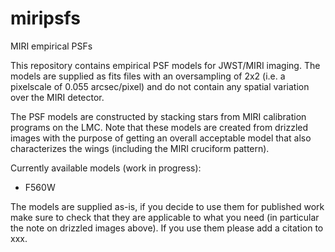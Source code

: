 # miripsfs
MIRI empirical PSFs

This repository contains empirical PSF models for JWST/MIRI imaging. The models are supplied as fits files with an oversampling of 2x2 (i.e. a pixelscale of 0.055 arcsec/pixel) and do not contain any spatial variation over the MIRI detector. 

The PSF models are constructed by stacking stars from MIRI calibration programs on the LMC. Note that these models are created from drizzled images with the purpose of getting an overall acceptable model that also characterizes the wings (including the MIRI cruciform pattern). 

Currently available models (work in progress):
- F560W

The models are supplied as-is, if you decide to use them for published work make sure to check that they are applicable to what you need (in particular the note on drizzled images above). If you use them please add a citation to xxx.
